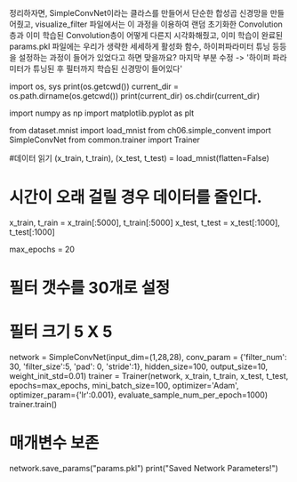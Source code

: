 정리하자면, SimpleConvNet이라는 클라스를 만들어서 단순한 합성곱 신경망을 만들어줬고, visualize_filter 파일에서는 이 과정을 이용하여 랜덤 초기화한 Convolution층과 이미 학습된 Convolution층이 어떻게 다른지 시각화해줬고, 이미 학습이 완료된 params.pkl 파일에는 우리가 생략한 세세하게 활성화 함수, 하이퍼파라미터 튜닝 등등을 설정하는 과정이 들어가 있었다고 하면 맞을까요?
마지막 부분 수정 -> '하이퍼 파라미터가 튜닝된 후 필터까지 학습된 신경망이 들어있다'

import os, sys
print(os.getcwd())
current_dir = os.path.dirname(os.getcwd())
print(current_dir)
os.chdir(current_dir)

import numpy as np
import matplotlib.pyplot as plt

from dataset.mnist import load_mnist
from ch06.simple_convent import SimpleConvNet
from common.trainer import Trainer

#데이터 읽기
(x_train, t_train), (x_test, t_test) = load_mnist(flatten=False)

# 시간이 오래 걸릴 경우 데이터를 줄인다.
x_train, t_rain = x_train[:5000], t_train[:5000]
x_test, t_test = x_test[:1000], t_test[:1000]

max_epochs = 20

# 필터 갯수를 30개로 설정
# 필터 크기 5 X 5
network = SimpleConvNet(input_dim=(1,28,28), 
                        conv_param = {'filter_num': 30, 'filter_size':5, 'pad': 0, 'stride':1},
                        hidden_size=100, output_size=10, weight_init_std=0.01)
trainer = Trainer(network, x_train, t_train, x_test, t_test, epochs=max_epochs, mini_batch_size=100, optimizer='Adam', optimizer_param={'lr':0.001}, evaluate_sample_num_per_epoch=1000)
trainer.train()

# 매개변수 보존
network.save_params("params.pkl")
print("Saved Network Parameters!")
